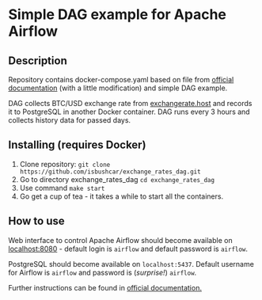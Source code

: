 # Simple DAG example for Apache Airflow

## Description
Repository contains docker-compose.yaml based on file from 
[official documentation](https://airflow.apache.org/docs/apache-airflow/stable/start/docker.html) 
(with a little modification) and simple DAG example.

DAG collects BTC/USD exchange rate from [exchangerate.host](https://exchangerate.host)
and records it to PostgreSQL in another Docker container.
DAG runs every 3 hours and collects history data for passed days.
## Installing (requires Docker)
1. Clone repository: `git clone https://github.com/isbushcar/exchange_rates_dag.git`
2. Go to directory exchange_rates_dag `cd exchange_rates_dag`
3. Use command `make start`
4. Go get a cup of tea - it takes a while to start all the containers.

## How to use
Web interface to control Apache Airflow should become available on [localhost:8080](localhost:8080) -
default login is `airflow` and default password is `airflow`.

PostgreSQL should become available on `localhost:5437`. Default username for Airflow is `airflow` and
password is (*surprise!*) `airflow`.

Further instructions can be found in 
[official documentation.](https://airflow.apache.org/docs/apache-airflow/stable/index.html)